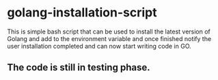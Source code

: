 # golang-installation-script
This is simple bash script that can be used to install the latest version of Golang and add to the environment variable and once finished notify the user installation completed and can now start writing code in GO.
## The code is still in testing phase.
